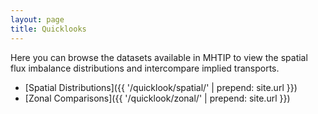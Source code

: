 ```yaml
---
layout: page
title: Quicklooks
---
```


Here you can browse the datasets available in MHTIP to view the spatial flux imbalance distributions and intercompare implied transports.

* [Spatial Distributions]({{ '/quicklook/spatial/' | prepend: site.url }})
* [Zonal Comparisons]({{ '/quicklook/zonal/' | prepend: site.url }})

